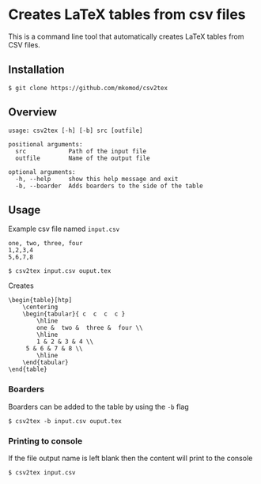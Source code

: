 
# Creates LaTeX tables from csv files

This is a command line tool that automatically creates LaTeX tables from CSV files.

## Installation

```
$ git clone https://github.com/mkomod/csv2tex
```

## Overview

```
usage: csv2tex [-h] [-b] src [outfile]

positional arguments:
  src            Path of the input file
  outfile        Name of the output file

optional arguments:
  -h, --help     show this help message and exit
  -b, --boarder  Adds boarders to the side of the table
```

## Usage

Example csv file named `input.csv`

```
one, two, three, four
1,2,3,4
5,6,7,8
```

```
$ csv2tex input.csv ouput.tex
```

Creates

```
\begin{table}[htp]
    \centering
    \begin{tabular}{ c  c  c  c }
        \hline
        one &  two &  three &  four \\ 
        \hline
        1 & 2 & 3 & 4 \\
	 5 & 6 & 7 & 8 \\
        \hline
    \end{tabular}
\end{table}
```

### Boarders

Boarders can be added to the table by using the `-b` flag

```
$ csv2tex -b input.csv ouput.tex
```

### Printing to console

If the file output name is left blank then the content will print to the console

```
$ csv2tex input.csv
```






